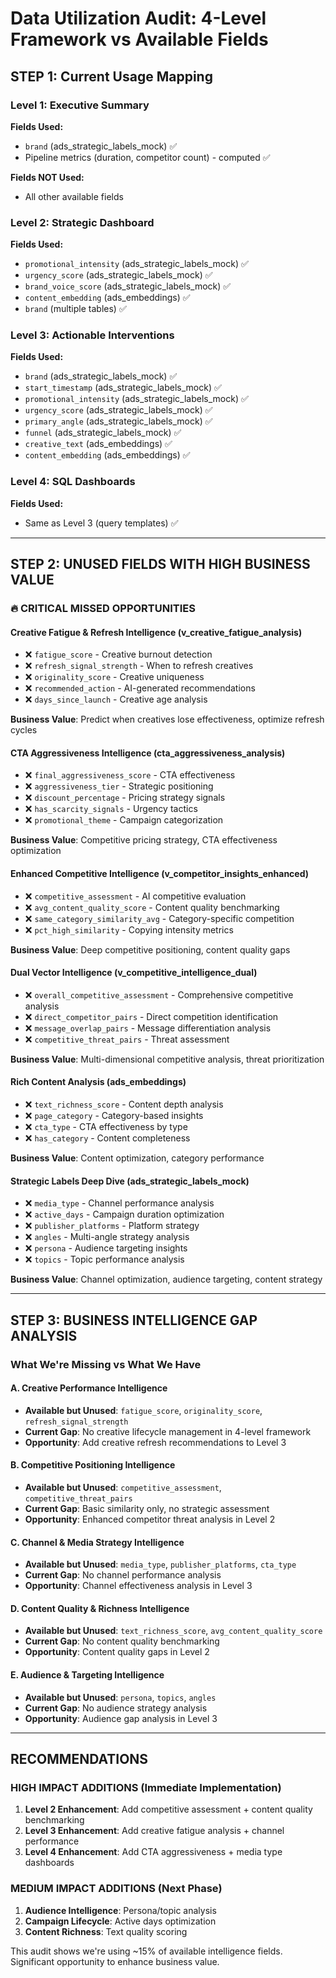# Data Utilization Audit: 4-Level Framework vs Available Fields

## STEP 1: Current Usage Mapping

### **Level 1: Executive Summary**
**Fields Used:**
- `brand` (ads_strategic_labels_mock) ✅
- Pipeline metrics (duration, competitor count) - computed ✅

**Fields NOT Used:**
- All other available fields

### **Level 2: Strategic Dashboard**  
**Fields Used:**
- `promotional_intensity` (ads_strategic_labels_mock) ✅
- `urgency_score` (ads_strategic_labels_mock) ✅
- `brand_voice_score` (ads_strategic_labels_mock) ✅
- `content_embedding` (ads_embeddings) ✅
- `brand` (multiple tables) ✅

### **Level 3: Actionable Interventions**
**Fields Used:**
- `brand` (ads_strategic_labels_mock) ✅
- `start_timestamp` (ads_strategic_labels_mock) ✅
- `promotional_intensity` (ads_strategic_labels_mock) ✅
- `urgency_score` (ads_strategic_labels_mock) ✅
- `primary_angle` (ads_strategic_labels_mock) ✅
- `funnel` (ads_strategic_labels_mock) ✅
- `creative_text` (ads_embeddings) ✅
- `content_embedding` (ads_embeddings) ✅

### **Level 4: SQL Dashboards**
**Fields Used:**
- Same as Level 3 (query templates) ✅

---

## STEP 2: UNUSED FIELDS WITH HIGH BUSINESS VALUE

### **🔥 CRITICAL MISSED OPPORTUNITIES**

#### **Creative Fatigue & Refresh Intelligence** (v_creative_fatigue_analysis)
- ❌ `fatigue_score` - Creative burnout detection
- ❌ `refresh_signal_strength` - When to refresh creatives  
- ❌ `originality_score` - Creative uniqueness
- ❌ `recommended_action` - AI-generated recommendations
- ❌ `days_since_launch` - Creative age analysis

**Business Value**: Predict when creatives lose effectiveness, optimize refresh cycles

#### **CTA Aggressiveness Intelligence** (cta_aggressiveness_analysis)
- ❌ `final_aggressiveness_score` - CTA effectiveness
- ❌ `aggressiveness_tier` - Strategic positioning
- ❌ `discount_percentage` - Pricing strategy signals
- ❌ `has_scarcity_signals` - Urgency tactics
- ❌ `promotional_theme` - Campaign categorization

**Business Value**: Competitive pricing strategy, CTA effectiveness optimization

#### **Enhanced Competitive Intelligence** (v_competitor_insights_enhanced)
- ❌ `competitive_assessment` - AI competitive evaluation
- ❌ `avg_content_quality_score` - Content quality benchmarking
- ❌ `same_category_similarity_avg` - Category-specific competition
- ❌ `pct_high_similarity` - Copying intensity metrics

**Business Value**: Deep competitive positioning, content quality gaps

#### **Dual Vector Intelligence** (v_competitive_intelligence_dual)
- ❌ `overall_competitive_assessment` - Comprehensive competitive analysis
- ❌ `direct_competitor_pairs` - Direct competition identification
- ❌ `message_overlap_pairs` - Message differentiation analysis
- ❌ `competitive_threat_pairs` - Threat assessment

**Business Value**: Multi-dimensional competitive analysis, threat prioritization

#### **Rich Content Analysis** (ads_embeddings)
- ❌ `text_richness_score` - Content depth analysis
- ❌ `page_category` - Category-based insights
- ❌ `cta_type` - CTA effectiveness by type
- ❌ `has_category` - Content completeness

**Business Value**: Content optimization, category performance

#### **Strategic Labels Deep Dive** (ads_strategic_labels_mock)
- ❌ `media_type` - Channel performance analysis
- ❌ `active_days` - Campaign duration optimization
- ❌ `publisher_platforms` - Platform strategy
- ❌ `angles` - Multi-angle strategy analysis
- ❌ `persona` - Audience targeting insights
- ❌ `topics` - Topic performance analysis

**Business Value**: Channel optimization, audience targeting, content strategy

---

## STEP 3: BUSINESS INTELLIGENCE GAP ANALYSIS

### **What We're Missing vs What We Have**

#### **A. Creative Performance Intelligence**
- **Available but Unused**: `fatigue_score`, `originality_score`, `refresh_signal_strength`
- **Current Gap**: No creative lifecycle management in 4-level framework
- **Opportunity**: Add creative refresh recommendations to Level 3

#### **B. Competitive Positioning Intelligence** 
- **Available but Unused**: `competitive_assessment`, `competitive_threat_pairs`
- **Current Gap**: Basic similarity only, no strategic assessment
- **Opportunity**: Enhanced competitor threat analysis in Level 2

#### **C. Channel & Media Strategy Intelligence**
- **Available but Unused**: `media_type`, `publisher_platforms`, `cta_type`
- **Current Gap**: No channel performance analysis
- **Opportunity**: Channel effectiveness analysis in Level 3

#### **D. Content Quality & Richness Intelligence**
- **Available but Unused**: `text_richness_score`, `avg_content_quality_score`
- **Current Gap**: No content quality benchmarking
- **Opportunity**: Content quality gaps in Level 2

#### **E. Audience & Targeting Intelligence**
- **Available but Unused**: `persona`, `topics`, `angles`
- **Current Gap**: No audience strategy analysis
- **Opportunity**: Audience gap analysis in Level 3

---

## RECOMMENDATIONS

### **HIGH IMPACT ADDITIONS** (Immediate Implementation)

1. **Level 2 Enhancement**: Add competitive assessment + content quality benchmarking
2. **Level 3 Enhancement**: Add creative fatigue analysis + channel performance
3. **Level 4 Enhancement**: Add CTA aggressiveness + media type dashboards

### **MEDIUM IMPACT ADDITIONS** (Next Phase)

1. **Audience Intelligence**: Persona/topic analysis
2. **Campaign Lifecycle**: Active days optimization
3. **Content Richness**: Text quality scoring

This audit shows we're using ~15% of available intelligence fields. Significant opportunity to enhance business value.